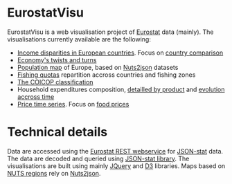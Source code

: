 EurostatVisu
======

EurostatVisu is a web visualisation project of [Eurostat](http://ec.europa.eu/eurostat/) data (mainly). The visualisations currently available are the following:

- [Income disparities in European countries](http://jgaffuri.github.io/EurostatVisu/income_distr.html). Focus on [country comparison](http://jgaffuri.github.io/EurostatVisu/income_distr_2.html)
- [Economy's twists and turns](http://jgaffuri.github.io/EurostatVisu/crisis_route.html)
- [Population map](http://jgaffuri.github.io/EurostatVisu/population_map.html) of Europe, based on [Nuts2json](https://github.com/jgaffuri/Nuts2json/blob/gh-pages/README.md) datasets
- [Fishing quotas](http://jgaffuri.github.io/EurostatVisu/fq/quotas.html) repartition accross countries and fishing zones
- [The COICOP classification](http://jgaffuri.github.io/EurostatVisu/coicop_hierarchy.html)
- Household expenditures composition, [detailled by product](http://jgaffuri.github.io/EurostatVisu/coicop_sunburst.html) and [evolution accross time](http://jgaffuri.github.io/EurostatVisu/coicop_time_stack.html)
- [Price time series](http://jgaffuri.github.io/EurostatVisu/timeser.html). Focus on [food prices](http://jgaffuri.github.io/EurostatVisu/FPMT_timeser.html)

# Technical details

Data are accessed using the [Eurostat REST webservice](http://ec.europa.eu/eurostat/web/json-and-unicode-web-services/getting-started/rest-request) for [JSON-stat](https://json-stat.org/) data. The data are decoded and queried using [JSON-stat library](https://json-stat.com/). The visualisations are built using mainly [JQuery](https://jquery.com/) and [D3](https://d3js.org/) libraries. Maps based on <a href="http://ec.europa.eu/eurostat/web/nuts/overview" target="_blank">NUTS regions</a> rely on [Nuts2json](https://github.com/jgaffuri/Nuts2json/blob/gh-pages/README.md).
